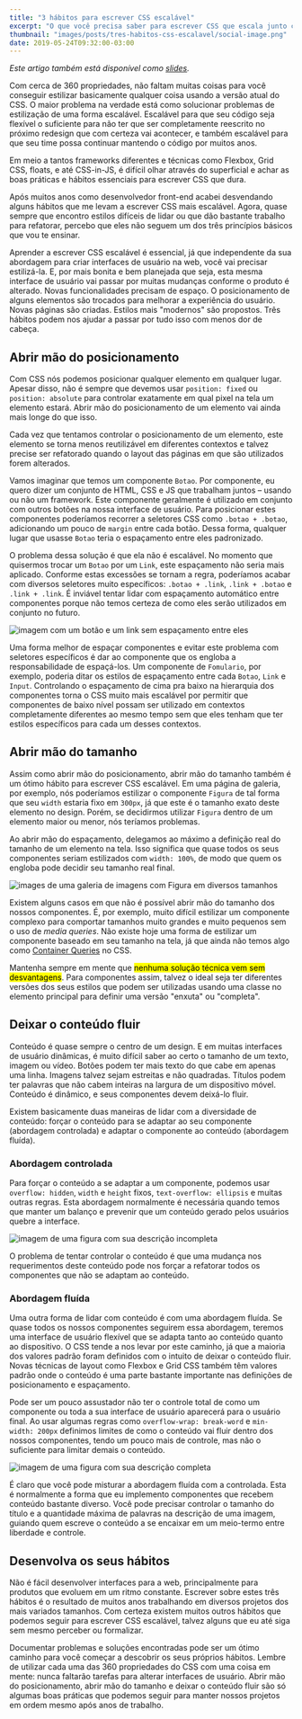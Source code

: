 ```yaml
---
title: "3 hábitos para escrever CSS escalável"
excerpt: "O que você precisa saber para escrever CSS que escala junto com o seu projeto."
thumbnail: "images/posts/tres-habitos-css-escalavel/social-image.png"
date: 2019-05-24T09:32:00-03:00
---
```


_Este artigo também está disponível como [slides][slides]._

Com cerca de 360 propriedades, não faltam muitas coisas para você conseguir
estilizar basicamente qualquer coisa usando a versão atual do CSS. O maior
problema na verdade está como solucionar problemas de estilização de uma forma
escalável. Escalável para que seu código seja flexível o suficiente para não
ter que ser completamente reescrito no próximo redesign que com certeza vai
acontecer, e também escalável para que seu time possa continuar mantendo
o código por muitos anos.

Em meio a tantos frameworks diferentes e técnicas como Flexbox, Grid CSS,
floats, e até CSS-in-JS, é difícil olhar através do superficial e achar as boas
práticas e hábitos essenciais para escrever CSS que dura.

Após muitos anos como desenvolvedor front-end acabei desvendando alguns
hábitos que me levam a escrever CSS mais escalável. Agora, quase sempre que
encontro estilos difíceis de lidar ou que dão bastante trabalho para refatorar,
percebo que eles não seguem um dos três princípios básicos que vou te ensinar.

Aprender a escrever CSS escalável é essencial, já que independente da sua
abordagem para criar interfaces de usuário na web, você vai precisar
estilizá-la. E, por mais bonita e bem planejada que seja, esta mesma interface
de usuário vai passar por muitas mudanças conforme o produto é alterado. Novas
funcionalidades precisam de espaço. O posicionamento de alguns elementos são
trocados para melhorar a experiência do usuário. Novas páginas são criadas.
Estilos mais "modernos" são propostos. Três hábitos podem nos ajudar a passar
por tudo isso com menos dor de cabeça.

## Abrir mão do posicionamento

Com CSS nós podemos posicionar qualquer elemento em qualquer lugar. Apesar
disso, não é sempre que devemos usar `position: fixed` ou `position: absolute`
para controlar exatamente em qual pixel na tela um elemento estará. Abrir mão
do posicionamento de um elemento vai ainda mais longe do que isso.

Cada vez que tentamos controlar o posicionamento de um elemento, este elemento
se torna menos reutilizável em diferentes contextos e talvez precise ser
refatorado quando o layout das páginas em que são utilizados forem alterados.

Vamos imaginar que temos um componente `Botao`. Por componente, eu quero dizer
um conjunto de HTML, CSS e JS que trabalham juntos – usando ou não um
framework. Este componente geralmente é utilizado em conjunto com outros botões
na nossa interface de usuário. Para posicionar estes componentes poderíamos
recorrer a seletores CSS como `.botao + .botao`, adicionando um pouco de
`margin` entre cada botão. Dessa forma, qualquer lugar que usasse `Botao` teria
o espaçamento entre eles padronizado.

O problema dessa solução é que ela não é escalável. No momento que quisermos
trocar um `Botao` por um `Link`, este espaçamento não seria mais aplicado.
Conforme estas excessões se tornam a regra, poderíamos acabar com diversos
seletores muito específicos: `.botao + .link`, `.link + .botao` e
`.link + .link`. É inviável tentar lidar com espaçamento automático entre
componentes porque não temos certeza de como eles serão utilizados em conjunto
no futuro.

![imagem com um botão e um link sem espaçamento entre eles](botao-botao.png)

Uma forma melhor de espaçar componentes e evitar este problema com seletores
específicos é dar ao componente que os engloba a responsabilidade de
espaçá-los. Um componente de `Fomulario`, por exemplo, poderia ditar os estilos
de espaçamento entre cada `Botao`, `Link` e `Input`. Controlando o espaçamento
de cima pra baixo na hierarquia dos componentes torna o CSS muito mais
escalável por permitir que componentes de baixo nível possam ser utilizado em
contextos completamente diferentes ao mesmo tempo sem que eles tenham que ter
estilos específicos para cada um desses contextos.

## Abrir mão do tamanho

Assim como abrir mão do posicionamento, abrir mão do tamanho também é um ótimo
hábito para escrever CSS escalável. Em uma página de galeria, por exemplo, nós
poderíamos estilizar o componente `Figura` de tal forma que seu `width` estaria
fixo em `300px`, já que este é o tamanho exato deste elemento no design. Porém,
se decidirmos utilizar `Figura` dentro de um elemento maior ou menor, nós
teríamos problemas.

Ao abrir mão do espaçamento, delegamos ao máximo a definição real do tamanho de
um elemento na tela. Isso significa que quase todos os seus componentes seriam
estilizados com `width: 100%`, de modo que quem os engloba pode decidir seu
tamanho real final.

![images de uma galeria de imagens com Figura em diversos
tamanhos](galeria-diversa.png)

Existem alguns casos em que não é possível abrir mão do tamanho dos nossos
componentes. É, por exemplo, muito difícil estilizar um componente complexo
para comportar tamanhos muito grandes e muito pequenos sem o uso de _media
queries_. Não existe hoje uma forma de estilizar um componente baseado em seu
tamanho na tela, já que ainda não temos algo como [Container
Queries][container-queries] no CSS.

Mantenha sempre em mente que <mark>nenhuma solução técnica vem sem
desvantagens</mark>. Para componentes assim, talvez o ideal seja ter diferentes
versões dos seus estilos que podem ser utilizadas usando uma classe no elemento
principal para definir uma versão "enxuta" ou "completa".

## Deixar o conteúdo fluir

Conteúdo é quase sempre o centro de um design. E em muitas interfaces de
usuário dinâmicas, é muito difícil saber ao certo o tamanho de um texto, imagem
ou vídeo. Botões podem ter mais texto do que cabe em apenas uma linha. Imagens
talvez sejam estreitas e não quadradas. Títulos podem ter palavras que não
cabem inteiras na largura de um dispositivo móvel. Conteúdo é dinâmico, e seus
componentes devem deixá-lo fluir.

Existem basicamente duas maneiras de lidar com a diversidade de conteúdo:
forçar o conteúdo para se adaptar ao seu componente (abordagem controlada)
e adaptar o componente ao conteúdo (abordagem fluída).

### Abordagem controlada

Para forçar o conteúdo a se adaptar a um componente, podemos usar `overflow: hidden`, `width` e `height` fixos, `text-overflow: ellipsis` e muitas outras
regras. Esta abordagem normalmente é necessária quando temos que manter um
balanço e prevenir que um conteúdo gerado pelos usuários quebre a interface.

![imagem de uma figura com sua descrição incompleta](chicago-controlada.png)

O problema de tentar controlar o conteúdo é que uma mudança nos requerimentos
deste conteúdo pode nos forçar a refatorar todos os componentes que não se
adaptam ao conteúdo.

### Abordagem fluída

Uma outra forma de lidar com conteúdo é com uma abordagem fluída. Se quase
todos os nossos componentes seguirem essa abordagem, teremos uma interface de
usuário flexível que se adapta tanto ao conteúdo quanto ao dispositivo. O CSS
tende a nos levar por este caminho, já que a maioria dos valores padrão foram
definidos com o intuito de deixar o conteúdo fluir. Novas técnicas de layout
como Flexbox e Grid CSS também têm valores padrão onde o conteúdo é uma parte
bastante importante nas definições de posicionamento e espaçamento.

Pode ser um pouco assustador não ter o controle total de como um componente ou
toda a sua interface de usuário aparecerá para o usuário final. Ao usar algumas
regras como `overflow-wrap: break-word` e `min-width: 200px` definimos limites
de como o conteúdo vai fluir dentro dos nossos componentes, tendo um pouco mais
de controle, mas não o suficiente para limitar demais o conteúdo.

![imagem de uma figura com sua descrição completa](chicago-fluida.png)

É claro que você pode misturar a abordagem fluída com a controlada. Esta
é normalmente a forma que eu implemento componentes que recebem conteúdo
bastante diverso. Você pode precisar controlar o tamanho do título
e a quantidade máxima de palavras na descrição de uma imagem, guiando quem
escreve o conteúdo a se encaixar em um meio-termo entre liberdade e controle.

## Desenvolva os seus hábitos

Não é fácil desenvolver interfaces para a web, principalmente para produtos que
evoluem em um ritmo constante. Escrever sobre estes três hábitos é o resultado
de muitos anos trabalhando em diversos projetos dos mais variados tamanhos. Com
certeza existem muitos outros hábitos que podemos seguir para escrever CSS
escalável, talvez alguns que eu até siga sem mesmo perceber ou formalizar.

Documentar problemas e soluções encontradas pode ser um ótimo caminho para você
começar a descobrir os seus próprios hábitos. Lembre de utilizar cada uma das
360 propriedades do CSS com uma coisa em mente: nunca faltarão tarefas para
alterar interfaces de usuário. Abrir mão do posicionamento, abrir mão do
tamanho e deixar o conteúdo fluir são só algumas boas práticas que podemos
seguir para manter nossos projetos em ordem mesmo após anos de trabalho.

[container-queries]: https://alistapart.com/article/container-queries-once-more-unto-the-breach/
[slides]: https://speakerdeck.com/hugobessaa/tres-habitos-para-escrever-css-escalavel
